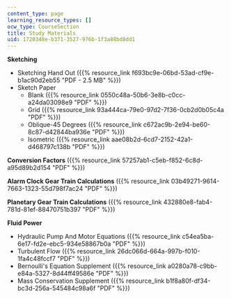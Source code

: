 ```yaml
---
content_type: page
learning_resource_types: []
ocw_type: CourseSection
title: Study Materials
uid: 1720348e-b371-3527-976b-1f3a88bd8dd1
---
```


**Sketching**

*   Sketching Hand Out ({{% resource_link f693bc9e-06bd-53ad-cf9e-b1ac90d2eb55 "PDF - 2.5 MB" %}})
*   Sketch Paper
    *   Blank ({{% resource_link 0550c48a-50b6-3e8b-c0cc-a24da03098e9 "PDF" %}})
    *   Grid ({{% resource_link 93a444ca-79e0-97d2-7f36-0cb2d0b05c4a "PDF" %}})
    *   Oblique-45 Degrees ({{% resource_link c672ac9b-2e94-be60-8c87-d42844ba936e "PDF" %}})
    *   Isometric ({{% resource_link aae08b2d-6cd7-2152-42a1-d468797c138b "PDF" %}})

**Conversion Factors** ({{% resource_link 57257ab1-c5eb-f852-6c8d-a95d89b2d154 "PDF" %}})

**Alarm Clock Gear Train Calculations** ({{% resource_link 03b49271-9614-7663-1323-55d798f7ac24 "PDF" %}})

**Planetary Gear Train Calculations** ({{% resource_link 432880e8-fab4-781d-81ef-88470751b397 "PDF" %}})

**Fluid Power**

*   Hydraulic Pump And Motor Equations ({{% resource_link c54ea5ba-6e17-fd2e-ebc5-934e58867b0a "PDF" %}})
*   Turbulent Flow ({{% resource_link 26dc066d-664a-997b-f010-1fa4c48fccf7 "PDF" %}})
*   Bernoulli's Equation Supplement ({{% resource_link a0280a78-c9bb-e84a-5327-8d44ff49586e "PDF" %}})
*   Mass Conservation Supplement ({{% resource_link b1f8a80f-df34-bc3d-256a-545484c98a6f "PDF" %}})